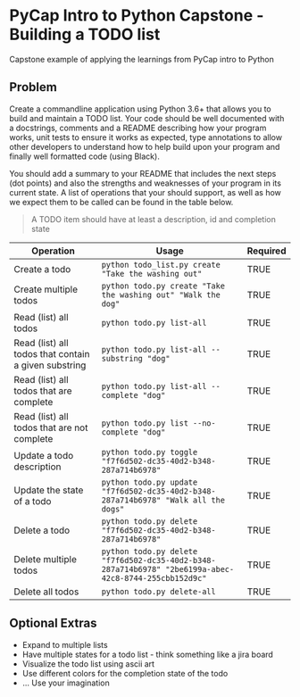 # PyCap Intro to Python Capstone - Building a TODO list

Capstone example of applying the learnings from PyCap intro to Python

## Problem

Create a commandline application using Python 3.6+ that allows you to build and maintain a TODO list.
Your code should be well documented with a docstrings, comments and a README describing how your program works, unit tests to ensure it works as expected, type annotations
to allow other developers to understand how to help build upon your program and finally well formatted code (using Black).

You should add a summary to your README that includes the next steps (dot points) and also the strengths and weaknesses of your program in its current state.
A list of operations that your should support, as well as how we expect them to be called can be found in the table below.

> A TODO item should have at least a description, id and completion state

| Operation                                            | Usage | Required |
|------------------------------------------------------|-------|----------|
| Create a todo                                        | `python todo_list.py create "Take the washing out"`      | TRUE     |
| Create multiple todos                                | `python todo.py create "Take the washing out" "Walk the dog"`      | TRUE     |
| Read (list) all todos                                | `python todo.py list-all`      | TRUE     |
| Read (list) all todos that contain a given substring | `python todo.py list-all --substring "dog"`      | TRUE     |
| Read (list) all todos that are complete              | `python todo.py list-all --complete "dog"`      | TRUE     |
| Read (list) all todos that are not complete          | `python todo.py list --no-complete "dog"`      | TRUE     |
| Update a todo description                            | `python todo.py toggle "f7f6d502-dc35-40d2-b348-287a714b6978"`      | TRUE     |
| Update the state of a todo                           | `python todo.py update "f7f6d502-dc35-40d2-b348-287a714b6978" "Walk all the dogs"`      | TRUE     |
| Delete a todo                                        | `python todo.py delete "f7f6d502-dc35-40d2-b348-287a714b6978"`      | TRUE     |
| Delete multiple todos                                     | `python todo.py delete "f7f6d502-dc35-40d2-b348-287a714b6978" "2be6199a-abec-42c8-8744-255cbb152d9c"`      | TRUE     |
| Delete all todos                                     | `python todo.py delete-all`      | TRUE     |

## Optional Extras

- Expand to multiple lists
- Have multiple states for a todo list - think something like a jira board
- Visualize the todo list using ascii art
- Use different colors for the completion state of the todo
- ... Use your imagination

